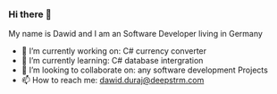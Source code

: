 ### Hi there 👋
My name is Dawid and I am an Software Developer living in Germany

- 🔭 I’m currently working on: C# currency converter
- 🌱 I’m currently learning: C# database intergration
- 👯 I’m looking to collaborate on: any software development Projects
- 📫 How to reach me: dawid.duraj@deepstrm.com
